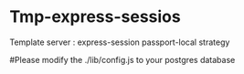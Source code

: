 # Tmp-express-sessios
Template server : express-session passport-local strategy  

#Please modify the ./lib/config.js to your postgres database 

 
